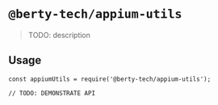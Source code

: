 # `@berty-tech/appium-utils`

> TODO: description

## Usage

```
const appiumUtils = require('@berty-tech/appium-utils');

// TODO: DEMONSTRATE API
```
